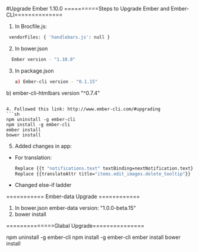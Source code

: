 #Upgrade Ember 1.10.0
==========Steps to Upgrade Ember and Ember-CLI==============
1. In Brocfile.js:
 ```sh
  vendorFiles: { 'handlebars.js': null } 
 ```
2. In bower.json
 ```sh
   Ember version - "1.10.0" 
 ```
3. In package.json
   ```sh
   a) Ember-cli version - "0.1.15" 
  b) ember-cli-htmlbars version "^0.7.4" 
  ```

4. Followed this link: http://www.ember-cli.com/#upgrading
 ```sh
  npm uninstall -g ember-cli
  npm install -g ember-cli
  ember install
  bower install
 ```

5. Added changes in app:

  - For translation:
    ```sh
    Replace {{t "notifications.text" textBinding=nextNotification.text}} by {{t "notifications.text" text=nextNotification.text}}
    Replace {{translateAttr title="items.edit_images.delete_tooltip"}} by title={{t "items.edit_images.delete_tooltip"}}
     ```
 -  Changed else-if ladder 

=========== Ember-data Upgrade ============

1. In bower.json
   ember-data version: "1.0.0-beta.15"
2. bower install


==============Glabal Upgrade===============

  npm uninstall -g ember-cli
  npm install -g ember-cli
  ember install
  bower install
